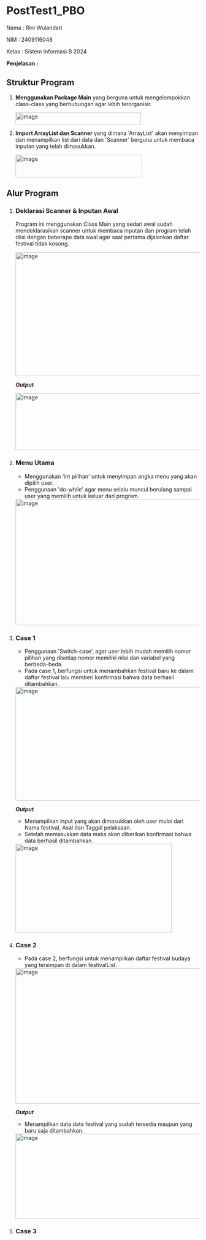 # PostTest1_PBO

Nama : Rini Wulandari

NIM : 2409116048

Kelas : Sistem Informasi B 2024

**Penjelasan :**
## Struktur Program
1. **Menggunakan Package Main** yang berguna untuk mengelompokkan class-class yang berhubungan agar lebih terorganisir.

   <img width="327" height="31" alt="image" src="https://github.com/user-attachments/assets/f9aeafec-98c6-418a-95ad-7fbced461558" />

2. **Import ArrayList dan Scanner** yang dimana 'ArrayList' akan menyimpan dan menampilkan list dari data dan 'Scanner' berguna untuk membaca inputan yang telah dimasukkan.

   <img width="330" height="59" alt="image" src="https://github.com/user-attachments/assets/b5f350d5-10ee-46e0-921d-d5bacd077a19" />
   
## Alur Program
1. ### **Deklarasi Scanner & Inputan Awal**
   Program ini menggunakan Class Main yang sedari awal sudah mendeklarasikan scanner untuk membaca inputan dan program telah diisi dengan beberapa data awal agar saat pertama dijalankan daftar festival tidak kosong.

   <img width="1256" height="323" alt="image" src="https://github.com/user-attachments/assets/1bf99633-b298-4290-8092-a9739ba26766" />

   ***Output***

   <img width="769" height="148" alt="image" src="https://github.com/user-attachments/assets/d271b2a9-eadf-474e-a6e5-570a4e740f57" />

2. ### **Menu Utama**
   - Menggunakan 'int pilihan' untuk menyimpan angka menu yang akan dipilih user.
   - Penggunaan 'do-while' agar menu selalu muncul berulang sampai user yang memilih untuk keluar dari program.

   <img width="840" height="329" alt="image" src="https://github.com/user-attachments/assets/e8d5e6c0-0b58-4c32-8831-c5447d139c62" />

3. ### **Case 1**
   - Penggunaan 'Switch-case', agar user lebih mudah memilih nomor pilihan yang disetiap nomor memiliki nilai dan variabel yang berbeda-beda.
   - Pada case 1, berfungsi untuk menambahkan festival baru ke dalam daftar festival lalu memberi konfirmasi bahwa data berhasil ditambahkan.

   <img width="742" height="296" alt="image" src="https://github.com/user-attachments/assets/78932515-9b3d-439a-96bd-bb03a64302ca" />

   ***Output***
   - Menampilkan input yang akan dimasukkan oleh user mulai dari Nama festival, Asal dan Taggal pelaksaan.
   - Setelah memasukkan data maka akan diberikan konfirmasi bahwa data berhasil ditambahkan.
   <img width="407" height="231" alt="image" src="https://github.com/user-attachments/assets/9d4adf45-992b-4570-b004-c563bffcd412" />

5. ### **Case 2**
   - Pada case 2, berfungsi untuk menampilkan daftar festival budaya yang tersimpan di dalam festivalList.

   <img width="1387" height="353" alt="image" src="https://github.com/user-attachments/assets/e553125d-d5db-4df3-9a82-334dce13ce47" />

   ***Output***
   - Menampilkan data data festival yang sudah tersedia maupun yang baru saja ditambahkan.

    <img width="772" height="221" alt="image" src="https://github.com/user-attachments/assets/d14d6e57-22a2-4467-b7d0-0dc7e825b32c" />

6. ### **Case 3**





